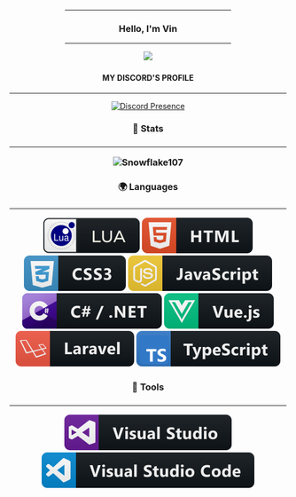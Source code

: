 <div align="center">

<hr width = "300vw">

<h3 align="center">Hello, I'm Vin</h3>
  
<hr width = "300vw">

<img src = "discord.app.ico" width = "50"> <h4>MY DISCORD'S PROFILE</h4>
<hr width = "500vw">
  
[![Discord Presence](https://lanyard-profile-readme.vercel.app/api/805823215842230323)](https://discord.com/users/805823215842230323)

  
<h3>📕 Stats<h3>

<hr width = "500vw">

![Snowflake107](https://github-readme-stats.vercel.app/api?username=VinIsDev&show_icons=true&theme=tokyonight&hide=["issues"])
  
<h3>🌍 Languages<h3>

<hr width = "500vw">
   <p align="center">
      <img src="https://github.com/YisusOnDev/YisusOnDev/blob/8659315da5ae39e2635e7d2c1e2a6317163e3c72/lua.svg" />
      <img src="https://github.com/MikeCodesDotNET/ColoredBadges/blob/master/svg/dev/languages/html.svg" />
      <img src="https://github.com/MikeCodesDotNET/ColoredBadges/blob/master/svg/dev/languages/css3.svg" />
      <img src="https://github.com/MikeCodesDotNET/ColoredBadges/blob/master/svg/dev/languages/js.svg" />
      <img src="https://github.com/MikeCodesDotNET/ColoredBadges/raw/master/svg/dev/languages/csharp_dotnet.svg" />
      <img src="https://github.com/MikeCodesDotNET/ColoredBadges/blob/master/svg/dev/frameworks/vue.svg" />
         <img src="https://github.com/MikeCodesDotNET/ColoredBadges/blob/master/svg/dev/frameworks/laravel.svg" />
      <img src="https://github.com/YisusOnDev/YisusOnDev/blob/main/typescript.svg" />
   </p>  

  
<h3>🔧 Tools<h3>
  
<hr width = "500vw">
   <p align="center">
      <img src="https://github.com/MikeCodesDotNET/ColoredBadges/blob/master/svg/dev/tools/visualstudio.svg" />
      <img src="https://github.com/MikeCodesDotNET/ColoredBadges/blob/master/svg/dev/tools/visualstudio_code.svg" />
   </p>
  
</div>
